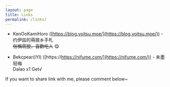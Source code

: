 ```yaml
---
layout: page
title: Links
permalink: /links/
---
```


 - KenOoKamiHoro ([https://blog.yoitsu.moe/](https://blog.yoitsu.moe/)) - 约伊兹的萌狼乡手札  
  ~~俗稱萌狼，喜歡吃人~~ 😋

 - Bekcpear(iYI) ([https://https://nifume.com/](https://nifume.com/)) - 未墨轻梅  
  Dalao x1 Get√

If you want to share link with me, please comment below~


